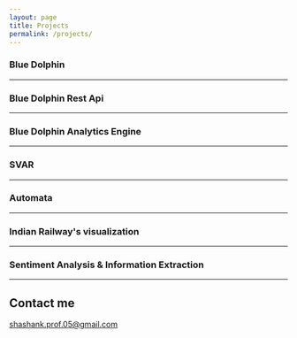 ```yaml
---
layout: page
title: Projects
permalink: /projects/
---
```


### Blue Dolphin

***

### Blue Dolphin Rest Api

***

### Blue Dolphin Analytics Engine

***

### SVAR

***

### Automata

***

### Indian Railway's visualization

***

### Sentiment Analysis & Information Extraction

***

## Contact me

[shashank.prof.05@gmail.com](mailto:shashank.prof.05@gmail.com)
